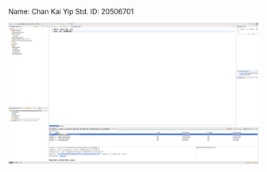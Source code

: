 Name: Chan Kai Yip
Std. ID: 20506701

![alt text](https://raw.githubusercontent.com/cadchan/COMP3111_Lab1_2020S/master/Screenshot.png)